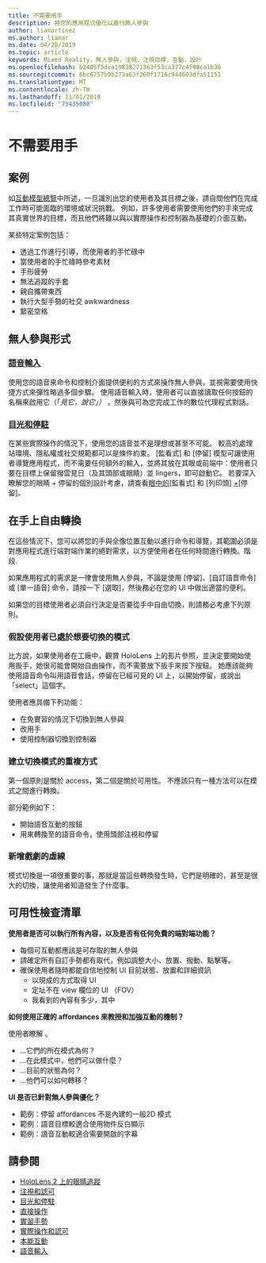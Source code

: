 ```yaml
---
title: 不需要用手
description: 將您的應用程式優化以進行無人參與
author: liamartinez
ms.author: liamar
ms.date: 04/20/2019
ms.topic: article
keywords: Mixed Reality，無人參與，注視，注視目標，互動，設計
ms.openlocfilehash: b2405f5dca19838271363f53ca377c4f90ca1b36
ms.sourcegitcommit: 6bc6757b9b273a63f260f1716c944603dfa51151
ms.translationtype: MT
ms.contentlocale: zh-TW
ms.lasthandoff: 11/01/2019
ms.locfileid: "73435080"
---
```

# <a name="hands-free"></a>不需要用手

## <a name="scenarios"></a>案例

如[互動模型總覽](interaction-fundamentals.md)中所述，一旦識別出您的使用者及其目標之後，請自問他們在完成工作時可能面臨的環境或狀況挑戰。 例如，許多使用者需要使用他們的手來完成其真實世界的目標，而且他們將難以與以實際操作和控制器為基礎的介面互動。 

某些特定案例包括： 
* 透過工作進行引導，而使用者的手忙碌中
* 當使用者的手忙碌時參考素材
* 手形疲勞
* 無法追蹤的手套
* 親自攜帶東西
* 執行大型手勢的社交 awkwardness
* 緊密空格


## <a name="hands-free-modalities"></a>無人參與形式

### <a name="voice-inputvoice-inputmd"></a>[語音輸入](voice-input.md)

使用您的語音來命令和控制介面提供便利的方式來操作無人參與，並視需要使用快捷方式來彈性略過多個步驟。 使用語音輸入時，使用者可以直接讀取任何按鈕的名稱來啟用它（「_見它，說它」）_ ，然後與可為您完成工作的數位代理程式對話。


### <a name="gaze-and-dwellgaze-and-dwellmd"></a>[目光和停駐](gaze-and-dwell.md)

在某些實際操作的情況下，使用您的語音並不是理想或甚至不可能。 較高的處理站環境、隱私權或社交規範都可以是條件約束。 [監看式] 和 [停留] 模型可讓使用者導覽應用程式，而不需要任何額外的輸入，並將其放在其眼或前端中：使用者只要在目標上保留撥雲見日（及其頭部或眼睛）並 lingers，即可啟動它。 若要深入瞭解您的眼睛 + 停留的個別設計考慮，請查看[眼中的](gaze-and-dwell-eyes.md)[監看式] 和 [列印頭] [+](gaze-and-dwell-head.md)[停留]。


## <a name="transitioning-in-and-out-of-hands-free"></a>在手上自由轉換

在這些情況下，您可以將您的手與全像位置互動以進行命令和導覽，其範圍必須是對應用程式進行端對端作業的絕對需求，以方便使用者在任何時間進行轉換。階段. 

如果應用程式的需求是一律會使用無人參與，不論是使用 [停留]、[自訂語音命令] 或 [單一語音] 命令，請按一下 [選取]，然後務必在您的 UI 中做出適當的便利。 

如果您的目標使用者必須自行決定是否要從手中自由切換，則請務必考慮下列原則。

### <a name="assume-the-user-is-already-in-the-mode-that-they-want-to-switch-to"></a>假設使用者已處於想要切換的模式
比方說，如果使用者在工廠中，觀賞 HoloLens 上的影片參照，並決定要開始使用扳手，她很可能會開始自由操作，而不需要放下扳手來按下按鈕。 她應該能夠使用語音命令叫用語音會話，停留在已經可見的 UI 上，以開始停留，或說出「select」這個字。

使用者應具備下列功能： 
* 在免實習的情況下切換到無人參與
* 改用手
* 使用控制器切換到控制器 

### <a name="create-redundant-ways-to-switch-modes"></a>建立切換模式的重複方式
第一個原則是關於 access，第二個是關於可用性。 不應該只有一種方法可以在模式之間進行轉換。 

部分範例如下： 
* 開始語音互動的按鈕
* 用來轉換至的語音命令，使用頭部注視和停留

### <a name="add-a-dash-of-drama"></a>新增戲劇的虛線
模式切換是一項很重要的事，那就是當這些轉換發生時，它們是明確的，甚至是很大的切換，讓使用者知道發生了什麼事。 


## <a name="usability-checklist"></a>可用性檢查清單

**使用者是否可以執行所有內容，以及是否有任何免費的端對端功能？**
* 每個可互動都應該是可存取的無人參與
* 請確定所有自訂手勢都有取代，例如調整大小、放置、撥動、點擊等。
* 確保使用者隨時都能自信地控制 UI 目前狀態、放置和詳細資訊
    * 以現成的方式取得 UI
    * 定址不在 view 欄位的 UI （FOV）
    * 我看到的內容有多少，其中

**如何使用正確的 affordances 來教授和加強互動的機制？**

使用者瞭解 。
* ...它們的所在模式為何？
* ...在此模式中，他們可以做什麼？
* ...目前的狀態為何？
* ...他們可以如何轉移？
    
**UI 是否已針對無人參與優化？**   

* 範例：停留 affordances 不是內建的一般2D 模式
* 範例：語音目標較適合使用物件反白顯示
* 範例：語音互動較適合需要開啟的字幕


## <a name="see-also"></a>請參閱
* [HoloLens 2 上的眼睛追蹤](eye-tracking.md)
* [注視和認可](gaze-and-commit.md)
* [目光和停駐](gaze-and-dwell.md)
* [直接操作](direct-manipulation.md)
* [實習手勢](gaze-and-commit.md#composite-gestures)
* [實際操作和認可](point-and-commit.md)
* [本能互動](interaction-fundamentals.md)
* [語音輸入](voice-input.md)
